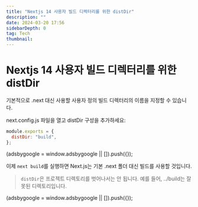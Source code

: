 ```yaml
---
title: "Nextjs 14 사용자 빌드 디렉터리를 위한 distDir"
description: ""
date: 2024-03-20 17:56
sidebarDepth: 0
tag: Tech
thumbnail:
---
```


# Nextjs 14 사용자 빌드 디렉터리를 위한 distDir

기본적으로 .next 대신 사용할 사용자 정의 빌드 디렉터리의 이름을 지정할 수 있습니다.

next.config.js 파일을 열고 distDir 구성을 추가하세요:

```js
module.exports = {
  distDir: "build",
};
```

<!-- ui-log 수평형 -->

<ins class="adsbygoogle"
      style="display:block"
      data-ad-client="ca-pub-4877378276818686"
      data-ad-slot="9743150776"
      data-ad-format="auto"
      data-full-width-responsive="true"></ins>
<component is="script">
(adsbygoogle = window.adsbygoogle || []).push({});
</component>

이제 `next build`를 실행하면 Next.js는 기본 .next 폴더 대신 빌드를 사용할 것입니다.

> `distDir`은 프로젝트 디렉토리를 벗어나서는 안 됩니다. 예를 들어, ../build는 잘못된 디렉토리입니다.

<!-- ui-log 수평형 -->

<ins class="adsbygoogle"
      style="display:block"
      data-ad-client="ca-pub-4877378276818686"
      data-ad-slot="9743150776"
      data-ad-format="auto"
      data-full-width-responsive="true"></ins>
<component is="script">
(adsbygoogle = window.adsbygoogle || []).push({});
</component>
